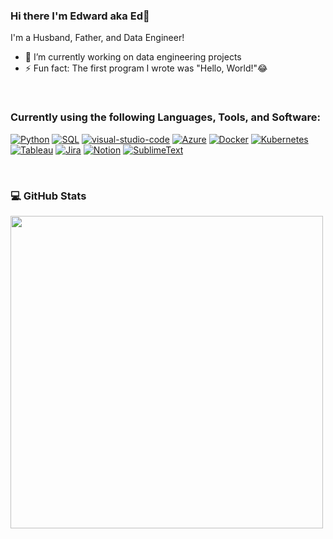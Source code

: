 ### Hi there I'm Edward aka Ed👋

<!--
<p align="center">
  <a href="#"><img width="650px" src="https://readme-typing-svg.herokuapp.com?font=Ubuntu&color=58a6ff&size=22&center=true&lines=Hello,+World+🌎;Welcome+to+my+profile"></a>
</p>
-->
<!--
**Edward-Sadoon/Edward-Sadoon** is a ✨ _special_ ✨ repository because its `README.md` (this file) appears on your GitHub profile.

Here are some ideas to get you started:

- 🔭 I’m currently working on ... 
- 🌱 I’m currently learning ...
- 👯 I’m looking to collaborate on ...
- 🤔 I’m looking for help with ...
- 💬 Ask me about ...
- 📫 How to reach me: ...

-->


I'm a Husband, Father, and Data Engineer!

- 🔭 I’m currently working on data engineering projects
- ⚡ Fun fact: The first program I wrote was "Hello, World!"😂

<br />

<h3 align="left">Currently using the following Languages, Tools, and Software:</h3>

[![Python](https://img.shields.io/badge/-Python-yellow?logo=Python)](#)
[![SQL](https://img.shields.io/badge/-SQL-red?logo=SQL)](#)
[![visual-studio-code](https://img.shields.io/badge/-VSCode-blueviolet?logo=visual-studio-code)](#)
[![Azure](https://img.shields.io/badge/-AZURE-blue?logo=Microsoft-AZURE)](#)
[![Docker](https://img.shields.io/badge/-Docker-9cf?logo=Docker)](#)
[![Kubernetes](https://img.shields.io/badge/-Kubernetes-important?logo=Kubernetes)](#)
[![Tableau](https://img.shields.io/badge/-Tableau-lightgrey?logo=Tableau)](#)
[![Jira](https://img.shields.io/badge/-Jira-9cf?logo=Jira)](#)
[![Notion](https://img.shields.io/badge/-Notion-blue?logo=Notion)](#)
[![SublimeText](https://img.shields.io/badge/-SublimeText-inactive?logo=SublimeText)](#)

<br />


### 💻 GitHub Stats</b></summary><br>
<p align="left">
<a href="#"><img width="500px" src="https://github-readme-streak-stats.herokuapp.com/?user=edward-sadoon&hide_border=true&theme=dark"></a></p>



